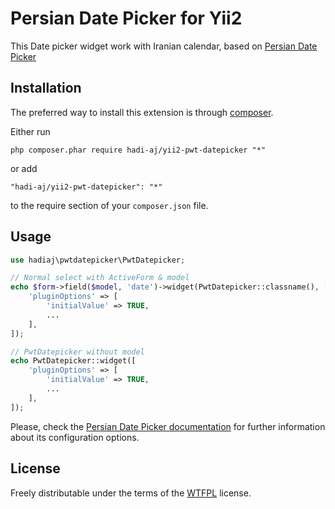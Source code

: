 Persian Date Picker for Yii2
======================
This Date picker widget work with Iranian calendar, based on [Persian Date Picker](https://github.com/babakhani/pwt.datepicker)

Installation
------------

The preferred way to install this extension is through [composer](http://getcomposer.org/download/).

Either run

```
php composer.phar require hadi-aj/yii2-pwt-datepicker "*"
```

or add

```
"hadi-aj/yii2-pwt-datepicker": "*"
```

to the require section of your `composer.json` file.


Usage
------------

```php
use hadiaj\pwtdatepicker\PwtDatepicker;

// Normal select with ActiveForm & model
echo $form->field($model, 'date')->widget(PwtDatepicker::classname(), [
    'pluginOptions' => [
        'initialValue' => TRUE,
        ...
    ],
]);

// PwtDatepicker without model
echo PwtDatepicker::widget([
    'pluginOptions' => [
        'initialValue' => TRUE,
        ...
    ],
]);
```
Please, check the [Persian Date Picker documentation](https://github.com/babakhani/pwt.datepicker#options-table) for further information about its configuration options.

License
------------
Freely distributable under the terms of the [WTFPL](http://www.wtfpl.net/) license. 